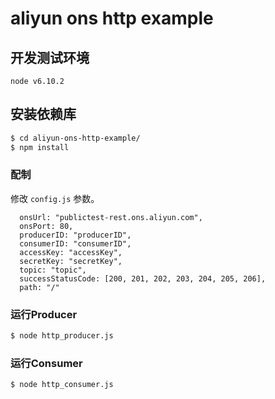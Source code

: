 # aliyun ons http example

## 开发测试环境
    node v6.10.2

## 安装依赖库
```sh
$ cd aliyun-ons-http-example/
$ npm install
```
### 配制
  修改 `config.js` 参数。
 
  ```
    onsUrl: "publictest-rest.ons.aliyun.com",
    onsPort: 80,
    producerID: "producerID",
    consumerID: "consumerID",
    accessKey: "accessKey",
    secretKey: "secretKey",
    topic: "topic",
    successStatusCode: [200, 201, 202, 203, 204, 205, 206],
    path: "/"

  ```
  
### 运行Producer
```sh
$ node http_producer.js
```

### 运行Consumer
```sh
$ node http_consumer.js
```